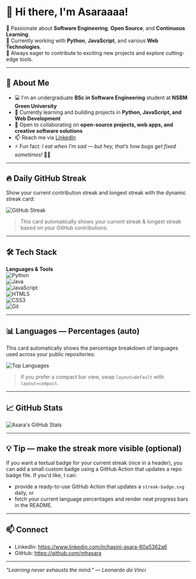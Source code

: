 # 👋 Hi there, I'm Asaraaaa!

🚀 Passionate about **Software Engineering**, **Open Source**, and **Continuous Learning**.  
🌱 Currently working with **Python**, **JavaScript**, and various **Web Technologies**.  
🎯 Always eager to contribute to exciting new projects and explore cutting-edge tools.

---

## 👀 About Me
- 💻 I'm an undergraduate **BSc in Software Engineering** student at **NSBM Green University**  
- 🌱 Currently learning and building projects in **Python, JavaScript, and Web Development**  
- 💞️ Open to collaborating on **open-source projects, web apps, and creative software solutions**  
- 📫 Reach me via [LinkedIn](https://www.linkedin.com/in/hasini-asara-60a5362a6)  
- ⚡ Fun fact: *I eat when I'm sad — but hey, that’s how bugs get fixed sometimes!* 🐛🍫

---

## 🔥 Daily GitHub Streak
Show your current contribution streak and longest streak with the dynamic streak card:

![GitHub Streak](https://github-readme-streak-stats.herokuapp.com/?user=mhasara&theme=radical)

> This card automatically shows your current streak & longest streak based on your GitHub contributions.

---

## 🛠 Tech Stack
**Languages & Tools**  
![Python](https://img.shields.io/badge/Python-3776AB?style=for-the-badge&logo=python&logoColor=white)  
![Java](https://img.shields.io/badge/Java-007396?style=for-the-badge&logo=java&logoColor=white)  
![JavaScript](https://img.shields.io/badge/JavaScript-F7DF1E?style=for-the-badge&logo=javascript&logoColor=black)  
![HTML5](https://img.shields.io/badge/HTML5-E34F26?style=for-the-badge&logo=html5&logoColor=white)  
![CSS3](https://img.shields.io/badge/CSS3-1572B6?style=for-the-badge&logo=css3&logoColor=white)  
![Git](https://img.shields.io/badge/Git-F05032?style=for-the-badge&logo=git&logoColor=white)

---

## 📊 Languages — Percentages (auto)
This card automatically shows the percentage breakdown of languages used across your public repositories:

![Top Languages](https://github-readme-stats.vercel.app/api/top-langs/?username=mhasara&layout=default&theme=radical&langs_count=6)

> If you prefer a compact bar view, swap `layout=default` with `layout=compact`.

---

## 📈 GitHub Stats
![Asara's GitHub Stats](https://github-readme-stats.vercel.app/api?username=mhasara&show_icons=true&theme=radical)

---

## 💡 Tip — make the streak more visible (optional)
If you want a textual badge for your current streak (nice in a header), you can add a small custom badge using a GitHub Action that updates a repo badge file. If you'd like, I can:
- provide a ready-to-use GitHub Action that updates a `streak-badge.svg` daily, or
- fetch your current language percentages and render neat progress bars in the README.

---

## 📫 Connect
- LinkedIn: https://www.linkedin.com/in/hasini-asara-60a5362a6  
- GitHub: https://github.com/mhasara

---

*"Learning never exhausts the mind." — Leonardo da Vinci*
